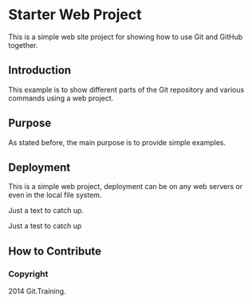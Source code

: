 # Starter Web Project

This is a simple web site project for
showing how to use Git and GitHub together.

## Introduction

This example is to show different parts 
of the Git repository and various commands 
using a web project.

## Purpose

As stated before, the main purpose is to provide simple examples.

## Deployment

This is a simple web project, deployment 
can be on any web servers or even in the local
file system.

Just a text to catch up.

Just a test to catch up 
## How to Contribute

### Copyright

2014 Git.Training.
